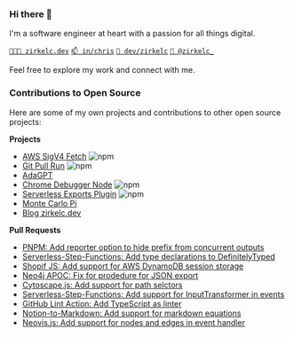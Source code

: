 ### Hi there 👋

I'm a software engineer at heart with a passion for all things digital. 

[`🧑🏼‍💻 zirkelc.dev`](https://zirkelc.dev/) [`📫 in/chris`](https://www.linkedin.com/in/christian-zirkel/) [`💬 dev/zirkelc`](https://dev.to/zirkelc) [`🐥 @zirkelc_`](https://twitter.com/zirkelc_) 

Feel free to explore my work and connect with me.

### Contributions to Open Source
Here are some of my own projects and contributions to other open source projects:

**Projects**
- [AWS SigV4 Fetch](https://github.com/zirkelc/aws-sigv4-fetch) ![npm](https://img.shields.io/npm/dt/aws-sigv4-fetch)
- [Git Pull Run](https://github.com/zirkelc/git-pull-run) ![npm](https://img.shields.io/npm/dt/git-pull-run)
- [AdaGPT](https://github.com/zirkelc/AdaGPT)
- [Chrome Debugger Node](https://github.com/zirkelc/chrome-debugger-node) ![npm](https://img.shields.io/npm/dt/create-chrome-debugger)
- [Serverless Exports Plugin](https://github.com/zirkelc/serverless-exports-plugin) ![npm](https://img.shields.io/npm/dt/serverless-exports-plugin)
- [Monte Carlo Pi](https://github.com/zirkelc/monte-carlo-pi)
- [Blog zirkelc.dev](https://github.com/zirkelc/zirkelc.dev)

**Pull Requests**
- [PNPM: Add reporter option to hide prefix from concurrent outputs](https://github.com/pnpm/pnpm/pull/7086)
- [Serverless-Step-Functions: Add type declarations to DefinitelyTyped](https://github.com/DefinitelyTyped/DefinitelyTyped/pull/66693)
- [Shopif JS: Add support for AWS DynamoDB session storage](https://github.com/Shopify/shopify-app-js/pull/167)
- [Neo4j APOC: Fix for prodedure for JSON export](https://github.com/neo4j-contrib/neo4j-apoc-procedures/pull/3152)
- [Cytoscape.js: Add support for path selctors](https://github.com/cytoscape/cytoscape.js/pull/2952)
- [Serverless-Step-Functions: Add support for InputTransformer in events](https://github.com/serverless-operations/serverless-step-functions/pull/448)
- [GitHub Lint Action: Add TypeScript as linter](https://github.com/wearerequired/lint-action/pull/575)
- [Notion-to-Markdown: Add support for markdown equations](https://github.com/souvikinator/notion-to-md/pull/66)
- [Neovis.js: Add support for nodes and edges in event handler](https://github.com/neo4j-contrib/neovis.js/pull/127)

<!--



**zirkelc/zirkelc** is a ✨ _special_ ✨ repository because its `README.md` (this file) appears on your GitHub profile.

Here are some ideas to get you started:

- 🔭 I’m currently working on ...
- 🌱 I’m currently learning ...
- 👯 I’m looking to collaborate on ...
- 🤔 I’m looking for help with ...
- 💬 Ask me about ...
- 📫 How to reach me: ...
- 😄 Pronouns: ...
- ⚡ Fun fact: ...
-->
